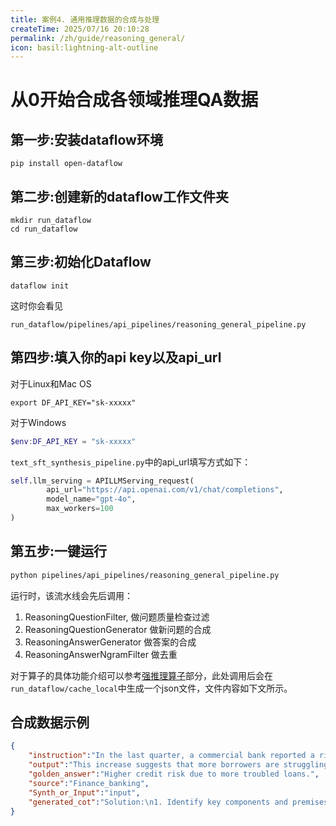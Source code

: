 ```yaml
---
title: 案例4. 通用推理数据的合成与处理
createTime: 2025/07/16 20:10:28
permalink: /zh/guide/reasoning_general/
icon: basil:lightning-alt-outline
---
```


# 从0开始合成各领域推理QA数据

## 第一步:安装dataflow环境
```shell
pip install open-dataflow
```
## 第二步:创建新的dataflow工作文件夹
```shell
mkdir run_dataflow
cd run_dataflow
```

## 第三步:初始化Dataflow
```shell
dataflow init
```
这时你会看见
```shell
run_dataflow/pipelines/api_pipelines/reasoning_general_pipeline.py  
```
## 第四步:填入你的api key以及api_url
对于Linux和Mac OS
```shell
export DF_API_KEY="sk-xxxxx"
```

对于Windows
```powershell
$env:DF_API_KEY = "sk-xxxxx"
```
`text_sft_synthesis_pipeline.py`中的api_url填写方式如下：
```python
self.llm_serving = APILLMServing_request(
        api_url="https://api.openai.com/v1/chat/completions",
        model_name="gpt-4o",
        max_workers=100
)
```

## 第五步:一键运行
```bash
python pipelines/api_pipelines/reasoning_general_pipeline.py
```

运行时，该流水线会先后调用：
1. ReasoningQuestionFilter, 做问题质量检查过滤
2. ReasoningQuestionGenerator 做新问题的合成
3. ReasoningAnswerGenerator 做答案的合成
4. ReasoningAnswerNgramFilter 做去重

对于算子的具体功能介绍可以参考[强推理算子](/zh/guide/Reasoning_operators/)部分，此处调用后会在`run_dataflow/cache_local`中生成一个json文件，文件内容如下文所示。
## 合成数据示例
```json
{
    "instruction":"In the last quarter, a commercial bank reported a rise in its non-performing loan ratio from 2.1% to 3.4%. What might this indicate about the bank's loan portfolio?",
    "output":"This increase suggests that more borrowers are struggling to repay their loans, potentially due to economic slowdowns or tighter household finances. It indicates a deterioration in the quality of the bank’s loan assets and may lead to increased provisions.",
    "golden_answer":"Higher credit risk due to more troubled loans.",
    "source":"Finance_banking",
    "Synth_or_Input":"input",
    "generated_cot":"Solution:\n1. Identify key components and premises of the task:\n→ Non-performing loan (NPL) ratio increase from 2.1% to 3.4%\n→ Quarter timeframe for observation\n\n2. Apply relevant principles, theorems, or methods with step-by-step derivation or argument:\n→ NPL ratio is a measure of loan repayment risk and indicates the proportion of non-paying loans in total loans\n→ An increase suggests a deterioration in the quality of the loan portfolio\n→ Possible causes for this deterioration might be economic downturn, poor underwriting practices, or increased credit risk exposure\n\n3. Perform any necessary calculations or logical checks with intermediate verification:\n→ Change in NPL ratio: 3.4\\% - 2.1\\% = 1.3\\%\n→ Verify impact: A rise of 1.3 percentage points in a single quarter is significant, indicating substantial risk factors affecting loan performance\n\n4. Present the final answer or conclusion in a clear, unambiguous notation:\n→ The increase in the non-performing loan ratio suggests that the bank's loan portfolio may be facing heightened credit risks, potential defaults, or poor economic conditions affecting borrowers."
}
```